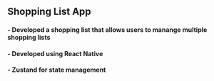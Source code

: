 ## Shopping List App

#### - Developed a shopping list that allows users to manange multiple shopping lists
#### - Developed using React Native
#### - Zustand for state management
